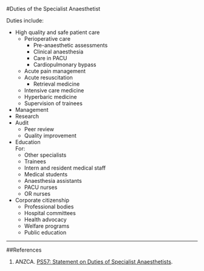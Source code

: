 #Duties of the Specialist Anaesthetist

Duties include:
* High quality and safe patient care
	* Perioperative care
		* Pre-anaesthetic assessments
		* Clinical anaesthesia
		* Care in PACU
		* Cardiopulmonary bypass
	* Acute pain management
	* Acute resuscitation
		* Retrieval medicine
	* Intensive care medicine
	* Hyperbaric medicine
	* Supervision of trainees
* Management
* Research
* Audit
	* Peer review
	* Quality improvement
* Education  
For:
	* Other specialists
	* Trainees
	* Intern and resident medical staff
	* Medical students
	* Anaesthesia assistants
	* PACU nurses
	* OR nurses
* Corporate citizenship
	* Professional bodies
	* Hospital committees
	* Health advocacy
	* Welfare programs
	* Public education

---
##References
1. ANZCA. [PS57: Statement on Duties of Specialist Anaesthetists](http://www.anzca.edu.au/Documents/ps57-2014-statement-on-duties-of-specialist-anaest.pdf).